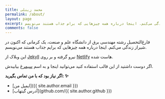 ```yaml
---
title: محمد زینلی
permalink: /about/
layout: page
excerpt: فارغ‌التحصیل رشته مهندسی برق از دانشگاه علم و صنعت، یک کرمانی که اکنون در شیراز زندگی می‌کنم. اینجا درباره همه چیزهایی که برام جذاب هستند می‌نویسم.
comments: false
---
```


فارغ‌التحصیل رشته مهندسی برق از دانشگاه علم و صنعت، یک کرمانی که اکنون در شیراز زندگی می‌کنم. اینجا درباره همه چیزهایی که برایم جذاب هستند می‌نویسم.

این وبلاک از [Jekyll](https://jekyllrb.com/) نیرو گرفته و بر روی [Netlify](https://www.netlify.com/) هاست شده.

اگر دوست داشتید از این قالب استفاده کنید می‌توانید اینجا و به اسم [سیمرغ](https://github.com/mhdzli/simorq)  بیابیدش.



**اگر نیاز بود که با من تماس بگیرید: ✨**

- [ایمیل من]({{ site.author.email }})
- [آدرس گیتهاب](github.com/{{ site.author.github }})
